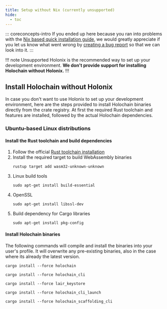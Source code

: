 ```yaml
---
title: Setup without Nix (currently unsupported)
hide:
  - toc
---
```


::: coreconcepts-intro
If you ended up here because you ran into problems with the [Nix based quick installation guide](/get-started/), we would greatly appreciate if you let us know what went wrong by [creating a bug report](https://github.com/holochain/docs-pages/issues/new/choose) so that we can look into it.
:::

!!! note Unsupported
Holonix is the recommended way to set up your development environment.
**We don't provide support for installing Holochain without Holonix.**
!!!

## Install Holochain without Holonix

In case you don't want to use Holonix to set up your development environment, here are the steps provided to install Holochain binaries directly
from the crate registry. At first the required Rust toolchain and features are installed, followed by the actual Holochain dependencies.


### Ubuntu-based Linux distributions

#### Install the Rust toolchain and build dependencies

1. Follow the official [Rust toolchain installation](https://www.rust-lang.org/tools/install)
2. Install the required target to build WebAssembly binaries
    ```shell
    rustup target add wasm32-unknown-unknown
    ```
3. Linux build tools
    ```shell
    sudo apt-get install build-essential
    ```
4. OpenSSL
    ```shell
    sudo apt-get install libssl-dev
    ```
5. Build dependency for Cargo libraries
    ```shell
    sudo apt-get install pkg-config
    ```

#### Install Holochain binaries

The following commands will compile and install the binaries into your user's profile.
It will overwrite any pre-existing binaries, also in the case where its already the latest version.

```shell
cargo install --force holochain
```
```shell
cargo install --force holochain_cli
```
```shell
cargo install --force lair_keystore
```
```shell
cargo install --force holochain_cli_launch
```
```shell
cargo install --force holochain_scaffolding_cli
```